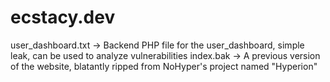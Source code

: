 # ecstacy.dev
user_dashboard.txt -> Backend PHP file for the user_dashboard, simple leak, can be used to analyze vulnerabilities
index.bak -> A previous version of the website, blatantly ripped from NoHyper's project named "Hyperion"
